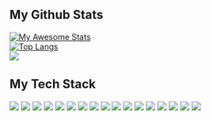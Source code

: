 

<!--
**TieuVanHien/TieuVanHien** is a ✨ _special_ ✨ repository because its `README.md` (this file) appears on your GitHub profile.


-->
## My Github Stats
[![My Awesome Stats](https://awesome-github-stats.azurewebsites.net/user-stats/TieuVanHien?cardType=github&theme=react&preferLogin=false)](https://git.io/awesome-stats-card)
</br>
[![Top Langs](https://github-readme-stats.vercel.app/api/top-langs/?username=TieuVanHien&layout=compact&theme=dracula&hide=html,css&langs_count=8)](https://github.com/TieuVanHien/github-readme-stats)
</br>
![](https://komarev.com/ghpvc/?username=tieuvanhien&color=ff69b4)

## My Tech Stack

![](https://img.shields.io/badge/React.js-61DAFB?logo=react&logoColor=white&style=for-the-badge)
![](https://img.shields.io/badge/Next.js-000000?logo=next.js&logoColor=white&style=for-the-badge)
![](https://img.shields.io/badge/TypeScript-3178C6?logo=TypeScript&logoColor=FFF&style=for-the-badge)
![](https://img.shields.io/badge/Python-3776AB?logo=python&logoColor=white&style=for-the-badge)
![](https://img.shields.io/badge/JavaScript-F7DF1E?logo=javascript&logoColor=white&style=for-the-badge)
![](https://img.shields.io/badge/docker-%230db7ed.svg?logo=docker&logoColor=white&style=for-the-badge)
![](https://img.shields.io/badge/HTML-E34F26?logo=html5&logoColor=white&style=for-the-badge)
![](https://img.shields.io/badge/CSS-1572B6?logo=css3&logoColor=white&style=for-the-badge)
![](https://img.shields.io/badge/CircleCI-000000?logo=circleci&logoColor=white&style=for-the-badge)
![](https://img.shields.io/badge/SASS/SCSS-CC6699?logo=sass&logoColor=white&style=for-the-badge)
![](https://img.shields.io/badge/MongoDB-47A248?logo=mongodb&logoColor=white&style=for-the-badge)
![](https://img.shields.io/badge/MySQL-4479A1?logo=mysql&logoColor=white&style=for-the-badge)
![](https://img.shields.io/badge/Bootstrap-563D7C?logo=bootstrap&logoColor=white&style=for-the-badge)
![](https://img.shields.io/badge/Figma-F24E1E?logo=figma&logoColor=white&style=for-the-badge)
![](https://img.shields.io/badge/Node.js-339933?logo=node.js&logoColor=white&style=for-the-badge)
![](https://img.shields.io/badge/Git-F05032?logo=git&logoColor=white&style=for-the-badge)
![](https://img.shields.io/badge/Tailwind%20CSS-38B2AC?logo=tailwind-css&logoColor=white&style=for-the-badge)

